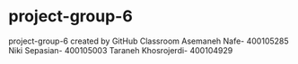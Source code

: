 # project-group-6
project-group-6 created by GitHub Classroom
Asemaneh Nafe- 400105285
Niki Sepasian- 400105003
Taraneh Khosrojerdi- 400104929
